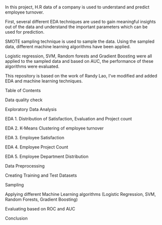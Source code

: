 In this project, H.R data of a company is used to understand and predict employee turnover. 

First, several different EDA techniques are used to gain meaningful insights out of the data and understand the important parameters which can be used for prediction. 

SMOTE sampling technique is used to sample the data. Using the sampled data, different machine learning algorithms have been applied. 

Logistic regression, SVM, Random forests and Gradient Boosting were all applied to the sampled data and based on AUC, the performance of these algorithms were evaluated. 

This repository is based on the work of Randy Lao, I've modified and added EDA and machine learning techniques. 


Table of Contents 

Data quality check 

Exploratory Data Analysis 

EDA 1. Distribution of Satisfaction, Evaluation and Project count 

EDA 2. K-Means Clustering of employee turnover 

EDA 3. Employee Satisfaction 

EDA 4. Employee Project Count

EDA 5. Employee Department Distribution 

Data Preprocessing 

Creating Training and Test Datasets 

Sampling 

Applying different Machine Learning algorithms (Logistic Regression, SVM, Random Forests, Gradient Boosting)

Evaluating based on ROC and AUC 

Conclusion 

